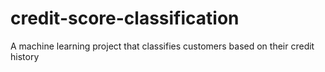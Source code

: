 # credit-score-classification
A machine learning project that classifies customers based on their credit history
